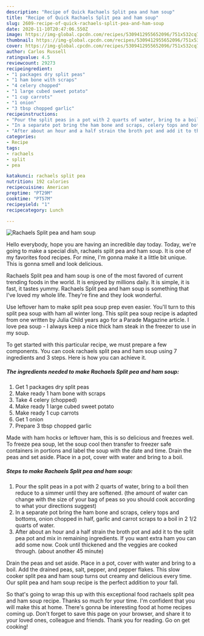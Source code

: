 ```yaml
---
description: "Recipe of Quick Rachaels Split pea and ham soup"
title: "Recipe of Quick Rachaels Split pea and ham soup"
slug: 2609-recipe-of-quick-rachaels-split-pea-and-ham-soup
date: 2020-11-10T20:47:06.550Z
image: https://img-global.cpcdn.com/recipes/5309412955652096/751x532cq70/rachaels-split-pea-and-ham-soup-recipe-main-photo.jpg
thumbnail: https://img-global.cpcdn.com/recipes/5309412955652096/751x532cq70/rachaels-split-pea-and-ham-soup-recipe-main-photo.jpg
cover: https://img-global.cpcdn.com/recipes/5309412955652096/751x532cq70/rachaels-split-pea-and-ham-soup-recipe-main-photo.jpg
author: Carlos Russell
ratingvalue: 4.5
reviewcount: 29273
recipeingredient:
- "1 packages dry split peas"
- "1 ham bone with scraps"
- "4 celery chopped"
- "1 large cubed sweet potato"
- "1 cup carrots"
- "1 onion"
- "3 tbsp chopped garlic"
recipeinstructions:
- "Pour the split peas in a pot with 2 quarts of water, bring to a boil then reduce to a simmer until they are softened.  (the amount of water can change with the size of your bag of peas so you should cook according to what your directions suggest)"
- "In a separate pot bring the ham bone and scraps, celery tops and bottoms, onion chopped in half, garlic and carrot scraps to a boil in 2 1/2 quarts of water."
- "After about an hour and a half strain the broth pot and add it to the split pea pot and mix in remaining ingredients.  If you want extra ham you can add some now.  Cook until thickened and the veggies are cooked through.  (about another 45 minute)"
categories:
- Recipe
tags:
- rachaels
- split
- pea

katakunci: rachaels split pea 
nutrition: 192 calories
recipecuisine: American
preptime: "PT29M"
cooktime: "PT57M"
recipeyield: "1"
recipecategory: Lunch

---
```



![Rachaels Split pea and ham soup](https://img-global.cpcdn.com/recipes/5309412955652096/751x532cq70/rachaels-split-pea-and-ham-soup-recipe-main-photo.jpg)

Hello everybody, hope you are having an incredible day today. Today, we're going to make a special dish, rachaels split pea and ham soup. It is one of my favorites food recipes. For mine, I'm gonna make it a little bit unique. This is gonna smell and look delicious.

Rachaels Split pea and ham soup is one of the most favored of current trending foods in the world. It is enjoyed by millions daily. It is simple, it is fast, it tastes yummy. Rachaels Split pea and ham soup is something that I've loved my whole life. They're fine and they look wonderful.

Use leftover ham to make split pea soup prep even easier. You&#39;ll turn to this split pea soup with ham all winter long. This split pea soup recipe is adapted from one written by Julia Child years ago for a Parade Magazine article. I love pea soup - I always keep a nice thick ham steak in the freezer to use in my soup.


To get started with this particular recipe, we must prepare a few components. You can cook rachaels split pea and ham soup using 7 ingredients and 3 steps. Here is how you can achieve it.

<!--inarticleads1-->

##### The ingredients needed to make Rachaels Split pea and ham soup:

1. Get 1 packages dry split peas
1. Make ready 1 ham bone with scraps
1. Take 4 celery (chopped)
1. Make ready 1 large cubed sweet potato
1. Make ready 1 cup carrots
1. Get 1 onion
1. Prepare 3 tbsp chopped garlic


Made with ham hocks or leftover ham, this is so delicious and freezes well. To freeze pea soup, let the soup cool then transfer to freezer safe containers in portions and label the soup with the date and time. Drain the peas and set aside. Place in a pot, cover with water and bring to a boil. 

<!--inarticleads2-->

##### Steps to make Rachaels Split pea and ham soup:

1. Pour the split peas in a pot with 2 quarts of water, bring to a boil then reduce to a simmer until they are softened.  (the amount of water can change with the size of your bag of peas so you should cook according to what your directions suggest)
1. In a separate pot bring the ham bone and scraps, celery tops and bottoms, onion chopped in half, garlic and carrot scraps to a boil in 2 1/2 quarts of water.
1. After about an hour and a half strain the broth pot and add it to the split pea pot and mix in remaining ingredients.  If you want extra ham you can add some now.  Cook until thickened and the veggies are cooked through.  (about another 45 minute)


Drain the peas and set aside. Place in a pot, cover with water and bring to a boil. Add the drained peas, salt, pepper, and pepper flakes. This slow cooker split pea and ham soup turns out creamy and delicious every time. Our split pea and ham soup recipe is the perfect addition to your fall. 

So that's going to wrap this up with this exceptional food rachaels split pea and ham soup recipe. Thanks so much for your time. I'm confident that you will make this at home. There's gonna be interesting food at home recipes coming up. Don't forget to save this page on your browser, and share it to your loved ones, colleague and friends. Thank you for reading. Go on get cooking!
